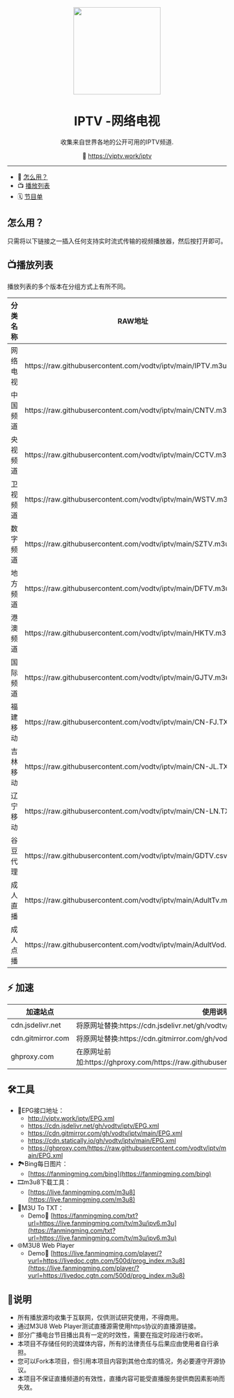 <div align="center">
<img src="https://vodtv.gitee.io/img/iptv/logo.png" height="200"/>
<h1 align="center">IPTV -网络电视</h1>
  
收集来自世界各地的公开可用的IPTV频道. 
  
🔗 https://viptv.work/iptv
</div>

---

- 🚀 [怎么用？](#怎么用)
- 📺 [播放列表](#播放列表)
- 🗓 [节目单](#节目单)

## 怎么用？

只需将以下链接之一插入任何支持实时流式传输的视频播放器，然后按打开即可。

## 📺播放列表

播放列表的多个版本在分组方式上有所不同。
<table>
  <thead>
    <tr>
      <th>分类名称</th>
      <th>RAW地址 </th>
    </tr>
  </thead>
  <tbody>
     <tr>
      <td>网络电视</td>
      <td>https://raw.githubusercontent.com/vodtv/iptv/main/IPTV.m3u</td>
     </tr>
     <tr>
      <td>中国频道</td>
      <td>https://raw.githubusercontent.com/vodtv/iptv/main/CNTV.m3u</td>
    </tr>
    <tr>
      <td>央视频道</td>
      <td>https://raw.githubusercontent.com/vodtv/iptv/main/CCTV.m3u</td>
    </tr>
    <tr>
      <td>卫视频道</td>
      <td>https://raw.githubusercontent.com/vodtv/iptv/main/WSTV.m3u</td>
    </tr>
    <tr>
      <td>数字频道</td>
      <td>https://raw.githubusercontent.com/vodtv/iptv/main/SZTV.m3u</td>
    </tr>
    <tr>
      <td>地方频道</td>
      <td>https://raw.githubusercontent.com/vodtv/iptv/main/DFTV.m3u</td>
    </tr>
    <tr>
      <td>港澳频道</td>
      <td>https://raw.githubusercontent.com/vodtv/iptv/main/HKTV.m3u</td>
    </tr>
    <tr>
      <td>国际频道</td>
      <td>https://raw.githubusercontent.com/vodtv/iptv/main/GJTV.m3u</td>
    </tr>
     <tr>
      <td>福建移动</td>
      <td>https://raw.githubusercontent.com/vodtv/iptv/main/CN-FJ.TXT</td>
    </tr>
    <tr>
      <td>吉林移动</td>
      <td>https://raw.githubusercontent.com/vodtv/iptv/main/CN-JL.TXT</td>
    </tr>
     <tr>
      <td>辽宁移动</td>
      <td>https://raw.githubusercontent.com/vodtv/iptv/main/CN-LN.TXT</td>
    </tr>
     <tr>
      <td>谷豆代理</td>
      <td>https://raw.githubusercontent.com/vodtv/iptv/main/GDTV.csv</td>
    </tr>
     <tr>
      <td>成人直播</td>
      <td>https://raw.githubusercontent.com/vodtv/iptv/main/AdultTv.m3u</td>
    </tr>
    <tr>
      <td>成人点播</td>
      <td>https://raw.githubusercontent.com/vodtv/iptv/main/AdultVod.m3u</td>
    </tr>
  </tbody>
</table>



## ⚡️ 加速

<table>
  <thead>
    <tr>
      <th>加速站点</th>
      <th>使用说明 </th>
    </tr>
  </thead>
  <tbody>
    <tr>
      <td>cdn.jsdelivr.net</td>
      <td>将原网址替换:https://cdn.jsdelivr.net/gh/vodtv/iptv/IPTV.m3u</td>
    </tr>
     <tr>
      <td>cdn.gitmirror.com</td>
      <td>将原网址替换:https://cdn.gitmirror.com/gh/vodtv/iptv/main/IPTV.m3u</td>
    </tr>
    <tr>
      <td>ghproxy.com</td>
      <td>在原网址前加:https://ghproxy.com/https://raw.githubusercontent.com/vodtv/iptv/main/IPTV.m3u</td>
    </tr>
  </tbody>
</table>

## 🛠️工具
- 📆EPG接口地址：
  -  http://viptv.work/iptv/EPG.xml
  -  https://cdn.jsdelivr.net/gh/vodtv/iptv/EPG.xml
  -  https://cdn.gitmirror.com/gh/vodtv/iptv/main/EPG.xml
  -  https://cdn.statically.io/gh/vodtv/iptv/main/EPG.xml
  -  https://ghproxy.com/https://raw.githubusercontent.com/vodtv/iptv/main/EPG.xml
- 🏞️Bing每日图片：
  -  [https://fanmingming.com/bing](https://fanmingming.com/bing)
- 🎞️m3u8下载工具：
  -  [https://live.fanmingming.com/m3u8](https://live.fanmingming.com/m3u8)
- 📄M3U To TXT：
  - Demo🔗 [https://fanmingming.com/txt?url=https://live.fanmingming.com/tv/m3u/ipv6.m3u](https://fanmingming.com/txt?url=https://live.fanmingming.com/tv/m3u/ipv6.m3u)
- 🌐M3U8 Web Player
  - Demo🔗 [https://live.fanmingming.com/player/?vurl=https://livedoc.cgtn.com/500d/prog_index.m3u8](https://live.fanmingming.com/player/?vurl=https://livedoc.cgtn.com/500d/prog_index.m3u8)

  
## 📖说明
- 所有播放源均收集于互联网，仅供测试研究使用，不得商用。
- 通过M3U8 Web Player测试直播源需使用https协议的直播源链接。
- 部分广播电台节目播出具有一定的时效性，需要在指定时段进行收听。
- 本项目不存储任何的流媒体内容，所有的法律责任与后果应由使用者自行承担。
- 您可以Fork本项目，但引用本项目内容到其他仓库的情况，务必要遵守开源协议。
- 本项目不保证直播频道的有效性，直播内容可能受直播服务提供商因素影响而失效。






